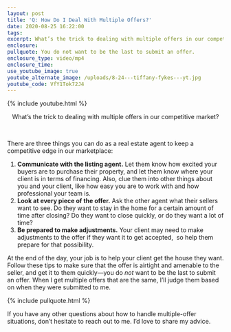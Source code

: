 ```yaml
---
layout: post
title: 'Q: How Do I Deal With Multiple Offers?'
date: 2020-08-25 16:22:00
tags:
excerpt: What’s the trick to dealing with multiple offers in our competitive market?
enclosure:
pullquote: You do not want to be the last to submit an offer.
enclosure_type: video/mp4
enclosure_time:
use_youtube_image: true
youtube_alternate_image: /uploads/8-24---tiffany-fykes---yt.jpg
youtube_code: VfY1Tok72J4
---
```


{% include youtube.html %}

<center>What&rsquo;s the trick to dealing with multiple offers in our competitive market?</center>

&nbsp;

There are three things you can do as a real estate agent to keep a competitive edge in our marketplace:

1. **Communicate with the listing agent.** Let them know how excited your buyers are to purchase their property, and let them know where your client is in terms of financing. Also, clue them into other things about you and your client, like how easy you are to work with and how professional your team is.
2. **Look at every piece of the offer.** Ask the other agent what their sellers want to see. Do they want to stay in the home for a certain amount of time after closing? Do they want to close quickly, or do they want a lot of time?
3. **Be prepared to make adjustments.** Your client may need to make adjustments to the offer if they want it to get accepted, &nbsp;so help them prepare for that possibility.

At the end of the day, your job is to help your client get the house they want. Follow these tips to make sure that the offer is airtight and amenable to the seller, and get it to them quickly—you do *not* want to be the last to submit an offer. When I get multiple offers that are the same, I’ll judge them based on when they were submitted to me.&nbsp;

{% include pullquote.html %}

If you have any other questions about how to handle multiple-offer situations, don’t hesitate to reach out to me. I’d love to share my advice.